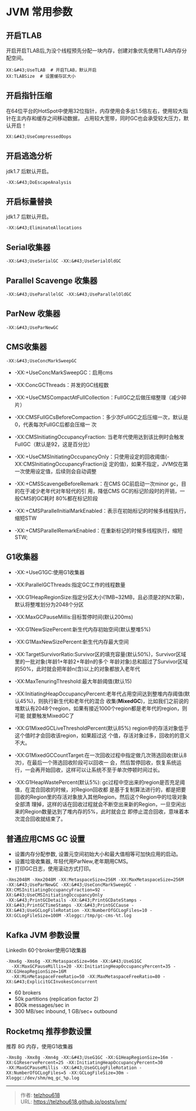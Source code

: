 # JVM 常用参数

## 开启TLAB

开启开启TLAB后,为没个线程预先分配一块内存，创建对象优先使用TLAB内存分配空间。

```shell
XX:&#43;UseTLAB  # 开启TLAB，默认开启
XX:TLABSize  # 设置缓存区大小
```

## 开启指针压缩

在64位平台的HotSpot中使用32位指针，内存使用会多出1.5倍左右，使用较大指针在主内存和缓存之间移动数据， 占用较大宽带，同时GC也会承受较大压力，默认开启！

```shell
XX:&#43;UseCompressedOops
```

## 开启逃逸分析

jdk1.7 后默认开启。

```shell
-XX:&#43;DoEscapeAnalysis
```

## 开启标量替换

jdk1.7 后默认开启。

```shell
-XX:&#43;EliminateAllocations
```

## Serial收集器

```shell
-XX:&#43;UseSerialGC -XX:&#43;UseSerialOldGC
```

## Parallel Scavenge 收集器

```shell
-XX:&#43;UseParallelGC -XX:&#43;UseParallelOldGC
```

## ParNew 收集器

```shell
-XX:&#43;UseParNewGC
```

## CMS收集器

```shell
-XX:&#43;UseConcMarkSweepGC
```

-  -XX:&#43;UseConcMarkSweepGC：启用cms 

-  -XX:ConcGCThreads：并发的GC线程数 

- -XX:&#43;UseCMSCompactAtFullCollection：FullGC之后做压缩整理（减少碎片） 

- -XX:CMSFullGCsBeforeCompaction：多少次FullGC之后压缩一次，默认是0，代表每次FullGC后都会压缩一 次

-  -XX:CMSInitiatingOccupancyFraction: 当老年代使用达到该比例时会触发FullGC（默认是92，这是百分比） 

- -XX:&#43;UseCMSInitiatingOccupancyOnly：只使用设定的回收阈值(-XX:CMSInitiatingOccupancyFraction设 定的值)，如果不指定，JVM仅在第一次使用设定值，后续则会自动调整 

- -XX:&#43;CMSScavengeBeforeRemark：在CMS GC前启动一次minor gc，目的在于减少老年代对年轻代的引 用，降低CMS GC的标记阶段时的开销，一般CMS的GC耗时 80%都在标记阶段 

- -XX:&#43;CMSParallellnitialMarkEnabled：表示在初始标记的时候多线程执行，缩短STW 

- -XX:&#43;CMSParallelRemarkEnabled：在重新标记的时候多线程执行，缩短STW; 

## G1收集器

- -XX:&#43;UseG1GC:使用G1收集器 

- -XX:ParallelGCThreads:指定GC工作的线程数量 

- -XX:G1HeapRegionSize:指定分区大小(1MB~32MB，且必须是2的N次幂)，默认将整堆划分为2048个分区 

- -XX:MaxGCPauseMillis:目标暂停时间(默认200ms) 

- -XX:G1NewSizePercent:新生代内存初始空间(默认整堆5%) 

- -XX:G1MaxNewSizePercent:新生代内存最大空间 

- -XX:TargetSurvivorRatio:Survivor区的填充容量(默认50%)，Survivor区域里的一批对象(年龄1&#43;年龄2&#43;年龄n的多个 年龄对象)总和超过了Survivor区域的50%，此时就会把年龄n(含)以上的对象都放入老年代 

- -XX:MaxTenuringThreshold:最大年龄阈值(默认15) 
-  -XX:InitiatingHeapOccupancyPercent:老年代占用空间达到整堆内存阈值(默认45%)，则执行新生代和老年代的混合 收集(**MixedGC**)，比如我们之前说的堆默认有2048个region，如果有接近1000个region都是老年代的region，则可能 就要触发MixedGC了 

- -XX:G1MixedGCLiveThresholdPercent(默认85%) region中的存活对象低于这个值时才会回收该region，如果超过这 个值，存活对象过多，回收的的意义不大。 

- -XX:G1MixedGCCountTarget:在一次回收过程中指定做几次筛选回收(默认8次)，在最后一个筛选回收阶段可以回收一 会，然后暂停回收，恢复系统运行，一会再开始回收，这样可以让系统不至于单次停顿时间过长。 

- -XX:G1HeapWastePercent(默认5%): gc过程中空出来的region是否充足阈值，在混合回收的时候，对Region回收都 是基于复制算法进行的，都是把要回收的Region里的存活对象放入其他Region，然后这个Region中的垃圾对象全部清 理掉，这样的话在回收过程就会不断空出来新的Region，一旦空闲出来的Region数量达到了堆内存的5%，此时就会立 即停止混合回收，意味着本次混合回收就结束了。 

## 普通应用CMS GC 设置

- 设置内存分配参数, 设置元空间初始大小和最大值相等可加快应用的启动。
- 设置垃圾收集器, 年轻代用ParNew,老年期用CMS。
- 打印GC日志，使用滚动方式打印。

```shell
-Xms2048M -Xmx2048M -XX:MetaspaceSize=256M -XX:MaxMetaspaceSize=256M 
-XX:&#43;UseParNewGC -XX:&#43;UseConcMarkSweepGC -XX:CMSInitiatingOccupancyFraction=92 -XX:&#43;UseCMSInitiatingOccupancyOnly
-XX:&#43;PrintGCDetails -XX:&#43;PrintGCDateStamps -XX:&#43;PrintGCTimeStamps -XX:&#43;PrintGCCause -XX:&#43;UseGCLogFileRotation -XX:NumberOfGCLogFiles=10 -XX:GCLogFileSize=100M -Xloggc:/tmp/gc-cms-%t.log 
```

## Kafka JVM 参数设置

LinkedIn 60个broker使用G1收集器

```shell
-Xmx6g -Xms6g -XX:MetaspaceSize=96m -XX:&#43;UseG1GC
  -XX:MaxGCPauseMillis=20 -XX:InitiatingHeapOccupancyPercent=35 -XX:G1HeapRegionSize=16M
  -XX:MinMetaspaceFreeRatio=50 -XX:MaxMetaspaceFreeRatio=80 -XX:&#43;ExplicitGCInvokesConcurrent
```

- 60 brokers
- 50k partitions (replication factor 2)
- 800k messages/sec in
- 300 MB/sec inbound, 1 GB/sec&#43; outbound

## Rocketmq 推荐参数设置

推荐 8G 内存，使用G1收集器

```shell
-Xms8g -Xmx8g -Xmn4g -XX:&#43;UseG1GC -XX:G1HeapRegionSize=16m -XX:G1ReservePercent=25 -XX:InitiatingHeapOccupancyPercent=30
-XX:MaxGCPauseMillis -XX:&#43;UseGCLogFileRotation -XX:NumberOfGCLogFiles=5 -XX:GCLogFileSize=30m -Xloggc:/dev/shm/mq_gc_%p.log
```



---

> 作者: [telzhou618](https://github.com/telzhou618)  
> URL: https://telzhou618.github.io/posts/jvm/  

